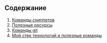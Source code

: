 ## Содержание

 
1. [Команды сниппетов](https://github.com/OlegBas/notes/blob/main/index.md)
2. [Полезные ресурсы](https://github.com/OlegBas/notes/blob/main/resources.md)
3. [Команды git](https://github.com/OlegBas/notes/blob/main/cgit.md)
3. [Мой стек технологий и полезные команды](https://github.com/OlegBas/notes/blob/main/stack.md)